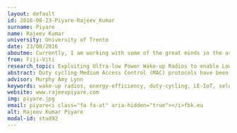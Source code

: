 ```yaml
---
layout: default 
id: 2016-08-23-Piyare-Rajeev_Kumar
surname: Piyare
name: Rajeev Kumar
university: University of Trento
date: 23/08/2016
aboutme: Currently, I am working with some of the great minds in the area of Wireless Sensor Networks in Dynamic Distributed Decentralized Systems (D3S) group, a cross-institutional research group of University of Trento and Bruno Kessler Foundation. My research involves design and optimization of novel cross-layer MAC and Routing protocols for Ultra Low-Power Wake-up Radios to enable Low Energy Internet of Things (LE-IoT).
from: Fiji-Viti
research_topic: Exploiting Ultra-low Power Wake-up Radios to enable Low Energy Internet of Things (LE-IoT)
abstract: Duty cycling Medium Access Control (MAC) protocols have been extensively applied in wireless sensor networks to reduce energy consumption by periodically putting the main radio into sleep mode. However, these protocols suffer from overhearing and idle listening causing considerable energy waste. This energy wastage can be greatly reduced by using a secondary ultra-low power wake-up radio to completely switch off the main radio and only wake it up when there is communication. To date, most effort has been devoted to the hardware level, but no consideration has been dedicated to the design of communication protocols based on wake-up radios. To exploit the full potential of wake-up radios, cross-layer integration at the higher level is required. My research work focuses on the design of novel wake-up radio MAC and Routing protocols with evaluation using test-beds and real-life deployments.
advisor: Murphy Amy Lynn
keywords: wake-up radios, energy-efficiency, duty-cycling, LE-IoT, selective awakening, radio-on-demand
website: www.rajeevpiyare.com
img: piyare.jpg
email: piyare<i class="fa fa-at" aria-hidden="true"></i>fbk.eu
alt: Rajeev Kumar Piyare
modal-id: stud92
---
```


